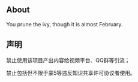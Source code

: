 ## About

You prune the ivy, though it is almost February.

## 声明

禁止使用该项目产出内容给视频平台、QQ群等引流；

禁止包括但不限于蒙5等违反知识共享许可协议者使用。